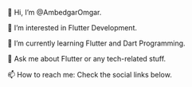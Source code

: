 👋 Hi, I’m @AmbedgarOmgar.



👀 I’m interested in Flutter Development.



🌱 I’m currently learning Flutter and Dart Programming.



💬 Ask me about Flutter or any tech-related stuff.



📫 How to reach me: Check the social links below.


